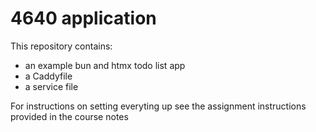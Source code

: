 # 4640 application 

This repository contains: 
- an example bun and htmx todo list app
- a Caddyfile 
- a service file

For instructions on setting everyting up see the assignment instructions provided in the course notes
